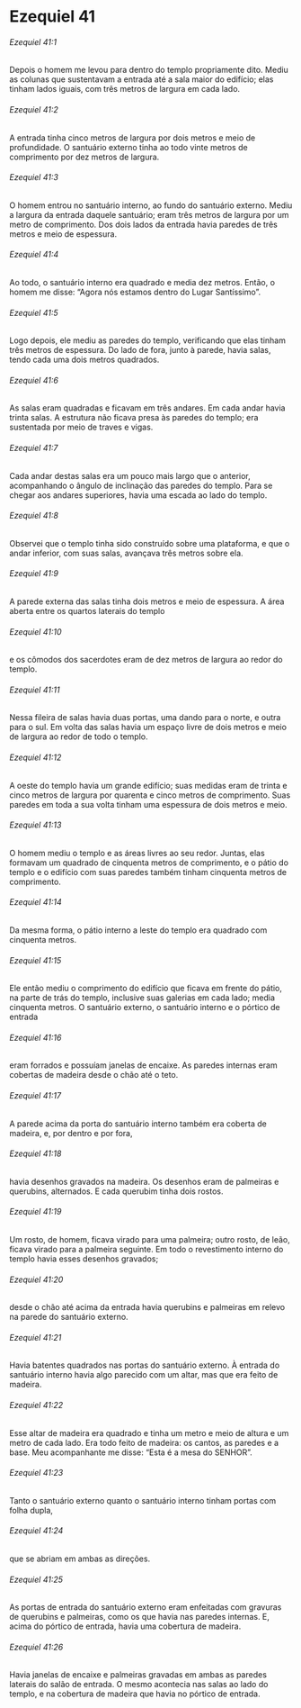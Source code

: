 # Ezequiel 41

###### Ezequiel 41:1

Depois o homem me levou para dentro do templo propriamente dito. Mediu as colunas que sustentavam a entrada até a sala maior do edifício; elas tinham lados iguais, com três metros de largura em cada lado.

###### Ezequiel 41:2

A entrada tinha cinco metros de largura por dois metros e meio de profundidade. O santuário externo tinha ao todo vinte metros de comprimento por dez metros de largura.

###### Ezequiel 41:3

O homem entrou no santuário interno, ao fundo do santuário externo. Mediu a largura da entrada daquele santuário; eram três metros de largura por um metro de comprimento. Dos dois lados da entrada havia paredes de três metros e meio de espessura.

###### Ezequiel 41:4

Ao todo, o santuário interno era quadrado e media dez metros. Então, o homem me disse: “Agora nós estamos dentro do Lugar Santíssimo”.

###### Ezequiel 41:5

Logo depois, ele mediu as paredes do templo, verificando que elas tinham três metros de espessura. Do lado de fora, junto à parede, havia salas, tendo cada uma dois metros quadrados.

###### Ezequiel 41:6

As salas eram quadradas e ficavam em três andares. Em cada andar havia trinta salas. A estrutura não ficava presa às paredes do templo; era sustentada por meio de traves e vigas.

###### Ezequiel 41:7

Cada andar destas salas era um pouco mais largo que o anterior, acompanhando o ângulo de inclinação das paredes do templo. Para se chegar aos andares superiores, havia uma escada ao lado do templo.

###### Ezequiel 41:8

Observei que o templo tinha sido construído sobre uma plataforma, e que o andar inferior, com suas salas, avançava três metros sobre ela.

###### Ezequiel 41:9

A parede externa das salas tinha dois metros e meio de espessura. A área aberta entre os quartos laterais do templo

###### Ezequiel 41:10

e os cômodos dos sacerdotes eram de dez metros de largura ao redor do templo.

###### Ezequiel 41:11

Nessa fileira de salas havia duas portas, uma dando para o norte, e outra para o sul. Em volta das salas havia um espaço livre de dois metros e meio de largura ao redor de todo o templo.

###### Ezequiel 41:12

A oeste do templo havia um grande edifício; suas medidas eram de trinta e cinco metros de largura por quarenta e cinco metros de comprimento. Suas paredes em toda a sua volta tinham uma espessura de dois metros e meio.

###### Ezequiel 41:13

O homem mediu o templo e as áreas livres ao seu redor. Juntas, elas formavam um quadrado de cinquenta metros de comprimento, e o pátio do templo e o edifício com suas paredes também tinham cinquenta metros de comprimento.

###### Ezequiel 41:14

Da mesma forma, o pátio interno a leste do templo era quadrado com cinquenta metros.

###### Ezequiel 41:15

Ele então mediu o comprimento do edifício que ficava em frente do pátio, na parte de trás do templo, inclusive suas galerias em cada lado; media cinquenta metros. O santuário externo, o santuário interno e o pórtico de entrada

###### Ezequiel 41:16

eram forrados e possuíam janelas de encaixe. As paredes internas eram cobertas de madeira desde o chão até o teto.

###### Ezequiel 41:17

A parede acima da porta do santuário interno também era coberta de madeira, e, por dentro e por fora,

###### Ezequiel 41:18

havia desenhos gravados na madeira. Os desenhos eram de palmeiras e querubins, alternados. E cada querubim tinha dois rostos.

###### Ezequiel 41:19

Um rosto, de homem, ficava virado para uma palmeira; outro rosto, de leão, ficava virado para a palmeira seguinte. Em todo o revestimento interno do templo havia esses desenhos gravados;

###### Ezequiel 41:20

desde o chão até acima da entrada havia querubins e palmeiras em relevo na parede do santuário externo.

###### Ezequiel 41:21

Havia batentes quadrados nas portas do santuário externo. À entrada do santuário interno havia algo parecido com um altar, mas que era feito de madeira.

###### Ezequiel 41:22

Esse altar de madeira era quadrado e tinha um metro e meio de altura e um metro de cada lado. Era todo feito de madeira: os cantos, as paredes e a base. Meu acompanhante me disse: “Esta é a mesa do SENHOR”.

###### Ezequiel 41:23

Tanto o santuário externo quanto o santuário interno tinham portas com folha dupla,

###### Ezequiel 41:24

que se abriam em ambas as direções.

###### Ezequiel 41:25

As portas de entrada do santuário externo eram enfeitadas com gravuras de querubins e palmeiras, como os que havia nas paredes internas. E, acima do pórtico de entrada, havia uma cobertura de madeira.

###### Ezequiel 41:26

Havia janelas de encaixe e palmeiras gravadas em ambas as paredes laterais do salão de entrada. O mesmo acontecia nas salas ao lado do templo, e na cobertura de madeira que havia no pórtico de entrada.

